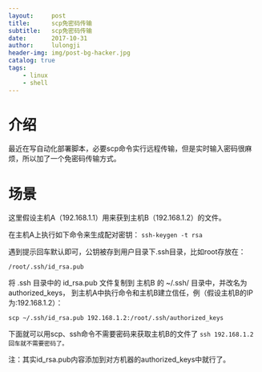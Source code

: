 ```yaml
---
layout:     post
title:      scp免密码传输
subtitle:   scp免密码传输
date:       2017-10-31
author:     lulongji
header-img: img/post-bg-hacker.jpg
catalog: true
tags:
    - linux
    - shell
---
```


# 介绍
最近在写自动化部署脚本，必要scp命令实行远程传输，但是实时输入密码很麻烦，所以加了一个免密码传输方式。

# 场景
这里假设主机A（192.168.1.1）用来获到主机B（192.168.1.2）的文件。

在主机A上执行如下命令来生成配对密钥：
`ssh-keygen -t rsa`

遇到提示回车默认即可，公钥被存到用户目录下.ssh目录，比如root存放在：

`/root/.ssh/id_rsa.pub`

将 .ssh 目录中的 id_rsa.pub 文件复制到 主机B 的 ~/.ssh/ 目录中，并改名为 authorized_keys，
到主机A中执行命令和主机B建立信任，例（假设主机B的IP为:192.168.1.2）：

`scp ~/.ssh/id_rsa.pub 192.168.1.2:/root/.ssh/authorized_keys`

下面就可以用scp、ssh命令不需要密码来获取主机B的文件了
`ssh 192.168.1.2 回车就不需要密码了。`

注：其实id_rsa.pub内容添加到对方机器的authorized_keys中就行了。